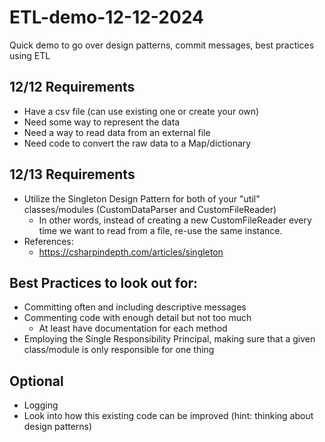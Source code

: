 # ETL-demo-12-12-2024
Quick demo to go over design patterns, commit messages, best practices using ETL

## 12/12 Requirements
- Have a csv file (can use existing one or create your own)
- Need some way to represent the data
- Need a way to read data from an external file
- Need code to convert the raw data to a Map/dictionary

## 12/13 Requirements
- Utilize the Singleton Design Pattern for both of your "util" classes/modules (CustomDataParser and CustomFileReader)
  - In other words, instead of creating a new CustomFileReader every time we want to read from a file, re-use the same instance.
- References:
  - https://csharpindepth.com/articles/singleton 

## Best Practices to look out for:
- Committing often and including descriptive messages
- Commenting code with enough detail but not too much
  - At least have documentation for each method
- Employing the Single Responsibility Principal, making sure that a given class/module is only responsible for one thing

## Optional
- Logging
- Look into how this existing code can be improved (hint: thinking about design patterns)